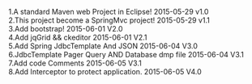 1.A standard Maven web Project  in Eclipse! 2015-05-29  v1.0  </br>
2.This project become a SpringMvc project!  2015-05-29  v1.1  </br>
3.Add bootstrap!                            2015-06-01  V2.0  </br>
4.Add jqGrid && ckeditor                    2015-06-01  V2.1  </br>
5.Add Spring JdbcTemplate And JSON          2015-06-04  V3.0  </br>
6.JdbcTemplate Pager Query AND Database dmp file  2015-06-04  V3.1 </br>
7.Add code  Comments                        2015-06-05  V3.1 </br>
8.Add Interceptor to protect application.   2015-06-05  V4.0 </br>